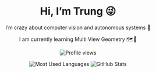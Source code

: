 <h1 align="center">Hi, I’m Trung 😜</h1>
<p align="center">I’m crazy about computer vision and autonomous systems 🤖</p>
<p align="center">I am currently learning Multi View Geometry 🗺️🚗</p>

<p align="center">
  <img src="https://komarev.com/ghpvc/?username=DongTrung28&color=blue" alt="Profile views"/>
</p>

<p align="center">
  <img 
    src="https://github-readme-stats.vercel.app/api/top-langs?username=DongTrung28&layout=compact&theme=tokyonight" 
    alt="Most Used Languages" 
  />
  <img 
    src="https://github-readme-stats.vercel.app/api?username=DongTrung28&show_icons=true&theme=tokyonight" 
    alt="GitHub Stats" 
  />
</p>
